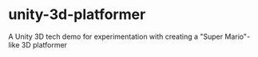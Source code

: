 # unity-3d-platformer
A Unity 3D tech demo for experimentation with creating a "Super Mario"-like 3D platformer
